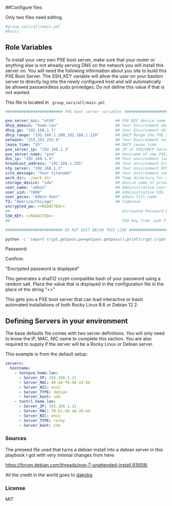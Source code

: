 ##Configure files

Only two files need editing.

```bash
#group_vars/all/main.yml
#hosts
```
## Role Variables

To install your very own PXE boot server, make sure that your router  or anything else is not already serving DNS on the network you will install this server on.  You will need the following information about you site to build this PXE Boot Server. The SSH_KEY variable will allow the user on your bastion server to directly log into the newly configured host and will automatically be allowed passwordless sudo privledges. Do not define this value if that is not wanted.

This file is located in 
``` group_vars/all/main.yml```

```yaml
######################### PXE boot server variables #########################

pxe_server_nic: "eth0"                          ## PXE NIC device name
dhcp_domain: "home.lan"                         ## Your Environment domain name
dhcp_gw: "192.168.1.1"                          ## Your Environment default gateway
dhcp_range: "192.168.1.100,192.168.1.120"       ## DHCP Range the PXE Server will manage
netmask: "255.255.255.0"                        ## Your Environment netmask
lease_time: "1h"                                ## DHCP Lease time
pxe_server_ip: "192.168.1.3"                    ## IP of PXE/DHCP Server to install to
pxe_server_name: "pxe"                          ## hostname of new PXE/DHCP server
dns_ip: "192.168.1.5"                           ## Your environment local DNS server
broadcast_address: "192.168.1.255"              ## Your environment broadcast address
ntp_server: "192.168.1.1"                       ## Your environment NTP server
site_message: "Your Sitename"                   ## Your environment name display on PXE boot menu
work_dir: ./work_dir                            ## Temp directory for moving bootstrap files
storage_device: "sda"                           ## Device name of primary boot on PXE server
user_name: "admin"                              ## Administrative user name
user_uid: "1000"                                ## Administrative UID
user_gecos: "Admin User"                        ## Admin full name
TZ: "America/Chicago"                           ## Timezone
encrypted_pw: <<REDACTED>>
##                                                 Encrypted Password hash. Follow README instructions to generate
SSH_KEY: <<REDACTED>>
##                                                 SSH key from .pub file in admin user home directory

######################### DO NOT EDIT BELOW THIS LINE #########################

```
```bash
python -c 'import crypt,getpass;pw=getpass.getpass();print(crypt.crypt(pw) if (pw==getpass.getpass("Confirm: ")) else exit())'
```
Password:

Confirm:

"Encrypted password is displayed"

This generates a sha512 crypt-compatible hash of your password using a random salt.
Place the value that is displayed in the configuration file in the place of the string "<<Redacted>>"



This gets you a PXE boot server that can load interactive or basic automated installations of both Rocky Linux 8.6 or Debian 12.2. 

## Defining Servers in your environment

The base defaults file comes with two server definitions. You will only need to know the IP, MAC, NIC name to complete this section. You are also required to supply if the server will be a Rocky Linux or Debian server.

This example is from the default setup:

```yaml
servers:
  hostname: 
    - testpve.home.lan:
      - Server_IP: 192.168.1.21
      - Server_MAC: 40-a8-f0-40-43-86
      - Server_NIC: eno1
      - Server_TYPE: debian
      - Server_boot: sda
    - testrl.home.lan:
      - Server_IP: 192.168.1.11
      - Server_MAC: f8-b1-56-a8-20-b4
      - Server_NIC: eno1
      - Server_TYPE: rocky
      - Server_boot: sda
```

### Sources

The preseed file used that turns a debian install into a debian server in this playbook I got with very minmal changes from here:

https://forum.debian.com/threads/pve-7-unattended-install.93658/

All the credit in the world goes to [dakobg](https://forum.debian.com/members/dakobg.125981/).

### License

MIT
